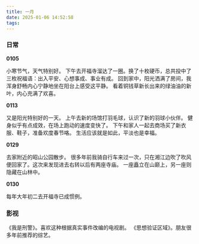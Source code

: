 ```yaml
---
title: 一月
date: 2025-01-06 14:52:58
tags:
---
```


### 日常

**0105**

小寒节气，天气特别好。
下午去开福寺溜达了一圈。换了十枚硬币，总共投中了三枚祝福语：出入平安、心想事成、事业有成。
回到家中，阳光洒满了房间，我浑身舒畅内心宁静地坐在阳台上感受这平静。
看着铜钱草新长出来的绿油油的新叶，内心充满了欢喜。

**0113**

又是阳光特别好的一天。
上午去新的场馆打羽毛球，认识了新的羽球小伙伴。
健身似乎有点成效，在场上跑动的速度变快了。
下午和家人一起去商场买了新衣服、鞋子，准备欢度春节咯。
生活应该就是如此，平淡也是幸福。

**0129**

去家附近的昭山公园散步。
很多年前我骑自行车来过一次，只在湘江边吹了吹风便回家了。这次来发现进去右转以后有两座寺庙。
一座矗立在山巅上，另一座则隐藏在山林中。

**0130**

每年大年初二去开福寺已成惯例。


### 影视

《我是刑警》。喜欢这种根据真实事件改编的电视剧。
《思想验证区域》。朋友很多年前推荐的综艺。
